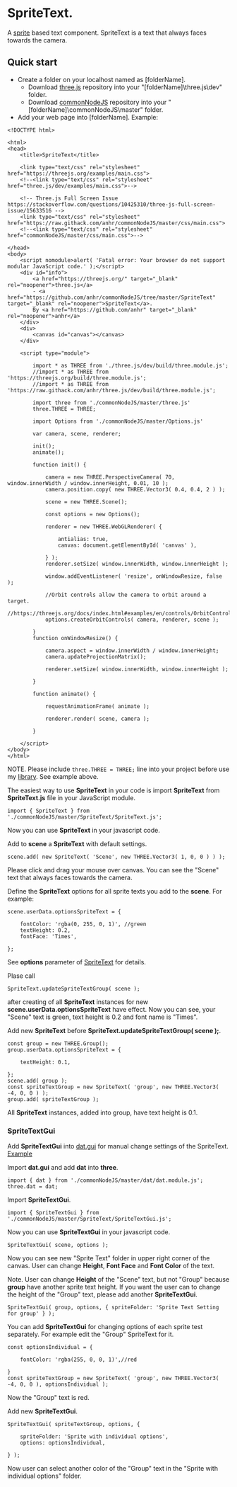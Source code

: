 # SpriteText.

A [sprite](https://threejs.org/docs/index.html#api/en/objects/Sprite) based text component. SpriteText is a text that always faces towards the camera.

## Quick start

* Create a folder on your localhost named as [folderName].
	* Download [three.js](https://github.com/anhr/three.js) repository into your "[folderName]\three.js\dev" folder.
	* Download [commonNodeJS](https://github.com/anhr/commonNodeJS) repository into your "[folderName]\commonNodeJS\master" folder.
* Add your web page into [folderName]. Example:
```
<!DOCTYPE html>

<html>
<head>
	<title>SpriteText</title>

	<link type="text/css" rel="stylesheet" href="https://threejs.org/examples/main.css">
	<!--<link type="text/css" rel="stylesheet" href="three.js/dev/examples/main.css">-->

	<!-- Three.js Full Screen Issue https://stackoverflow.com/questions/10425310/three-js-full-screen-issue/15633516 -->
	<link type="text/css" rel="stylesheet" href="https://raw.githack.com/anhr/commonNodeJS/master/css/main.css">
	<!--<link type="text/css" rel="stylesheet" href="commonNodeJS/master/css/main.css">-->

</head>
<body>
	<script nomodule>alert( 'Fatal error: Your browser do not support modular JavaScript code.' );</script>
	<div id="info">
		<a href="https://threejs.org/" target="_blank" rel="noopener">three.js</a>
		- <a href="https://github.com/anhr/commonNodeJS/tree/master/SpriteText" target="_blank" rel="noopener">SpriteText</a>.
		By <a href="https://github.com/anhr" target="_blank" rel="noopener">anhr</a>
	</div>
	<div>
		<canvas id="canvas"></canvas>
	</div>

	<script type="module">

		import * as THREE from './three.js/dev/build/three.module.js';
		//import * as THREE from 'https://threejs.org/build/three.module.js';
		//import * as THREE from 'https://raw.githack.com/anhr/three.js/dev/build/three.module.js';

		import three from './commonNodeJS/master/three.js'
		three.THREE = THREE;

		import Options from './commonNodeJS/master/Options.js'

		var camera, scene, renderer;

		init();
		animate();

		function init() {

			camera = new THREE.PerspectiveCamera( 70, window.innerWidth / window.innerHeight, 0.01, 10 );
			camera.position.copy( new THREE.Vector3( 0.4, 0.4, 2 ) );

			scene = new THREE.Scene();

			const options = new Options();

			renderer = new THREE.WebGLRenderer( {

				antialias: true,
				canvas: document.getElementById( 'canvas' ),

			} );
			renderer.setSize( window.innerWidth, window.innerHeight );

			window.addEventListener( 'resize', onWindowResize, false );

			//Orbit controls allow the camera to orbit around a target.
			//https://threejs.org/docs/index.html#examples/en/controls/OrbitControls
			options.createOrbitControls( camera, renderer, scene );

		}
		function onWindowResize() {

			camera.aspect = window.innerWidth / window.innerHeight;
			camera.updateProjectionMatrix();

			renderer.setSize( window.innerWidth, window.innerHeight );

		}

		function animate() {

			requestAnimationFrame( animate );

			renderer.render( scene, camera );

		}

	</script>
</body>
</html>
```
NOTE. Please include `three.THREE = THREE;` line into your project before use my [library](https://github.com/anhr/commonNodeJS). See example above.

The easiest way to use <b>SpriteText</b> in your code is import <b>SpriteText</b> from <b>SpriteText.js</b> file in your JavaScript module.

```
import { SpriteText } from './commonNodeJS/master/SpriteText/SpriteText.js';
```

Now you can use <b>SpriteText</b> in your javascript code.

Add to <b>scene</b> a <b>SpriteText</b> with default settings.
```
scene.add( new SpriteText( 'Scene', new THREE.Vector3( 1, 0, 0 ) ) );
```
Please click and drag your mouse over canvas. You can see the "Scene" text that always faces towards the camera.

Define the <b>SpriteText</b> options for all sprite texts you add to the <b>scene</b>. For example:
```
scene.userData.optionsSpriteText = {

	fontColor: 'rgba(0, 255, 0, 1)', //green
	textHeight: 0.2,
	fontFace: 'Times',

};
```
See <b>options</b> parameter of [SpriteText](./module-SpriteText.html) for details.

Plase call
```
SpriteText.updateSpriteTextGroup( scene );
```
after creating of all <b>SpriteText</b> instances for new <b>scene.userData.optionsSpriteText</b> have effect.
Now you can see, your "Scene" text is green, text height is 0.2 and font name is "Times".

Add new <b>SpriteText</b> before <b>SpriteText.updateSpriteTextGroup( scene );</b>.
```
const group = new THREE.Group();
group.userData.optionsSpriteText = {

	textHeight: 0.1,

};
scene.add( group );
const spriteTextGroup = new SpriteText( 'group', new THREE.Vector3( -4, 0, 0 ) );
group.add( spriteTextGroup );
```
All <b>SpriteText</b> instances, added into group, have text height is 0.1.

### SpriteTextGui

Add <b>SpriteTextGui</b> into [dat.gui](https://github.com/anhr/dat.gui) for manual change settings of the </b>SpriteText</b>.
[Example](https://raw.githack.com/anhr/SpriteText/master/Examples/SpriteTextGui.html)

Import <b>dat.gui</b> and add <b>dat</b> into <b>three</b>.
```
import { dat } from './commonNodeJS/master/dat/dat.module.js';
three.dat = dat;
```
Import <b>SpriteTextGui</b>.
```
import { SpriteTextGui } from './commonNodeJS/master/SpriteText/SpriteTextGui.js';
```
Now you can use <b>SpriteTextGui</b> in your javascript code.
```
SpriteTextGui( scene, options );
```
Now you can see new "Sprite Text" folder in upper right corner of the canvas.
User can change <b>Height</b>, <b>Font Face</b> and <b>Font Color</b> of the text.

Note. User can change <b>Height</b> of the "Scene" text, but not "Group" because <b>group</b> have another sprite text height.
If you want the user can to change the height of the "Group" text, please add another <b>SpriteTextGui</b>.
```
SpriteTextGui( group, options, { spriteFolder: 'Sprite Text Setting for group' } );
```
You can add <b>SpriteTextGui</b> for changing options of each sprite test separately. For example edit the "Group" </b>SpriteText</b> for it.
```
const optionsIndividual = {

	fontColor: 'rgba(255, 0, 0, 1)',//red

}
const spriteTextGroup = new SpriteText( 'group', new THREE.Vector3( -4, 0, 0 ), optionsIndividual );
```
Now the "Group" text is red.

Add new <b>SpriteTextGui</b>.
```
SpriteTextGui( spriteTextGroup, options, {

	spriteFolder: 'Sprite with individual options',
	options: optionsIndividual,

} );
```
Now user can select another color of the "Group" text in the "Sprite with individual options" folder.
